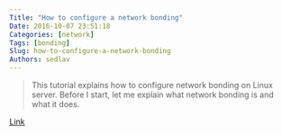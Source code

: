 ```yaml
---
Title: "How to configure a network bonding"
Date: 2016-10-07 23:51:18
Categories: [network]
Tags: [bonding]
Slug: how-to-configure-a-network-bonding
Authors: sedlav
---
```


> This tutorial explains how to configure network bonding on Linux server. Before I start, let me explain what network bonding is and what it does.

[Link](https://www.howtoforge.com/tutorial/how-to-configure-high-availability-and-network-bonding-on-linux/)
